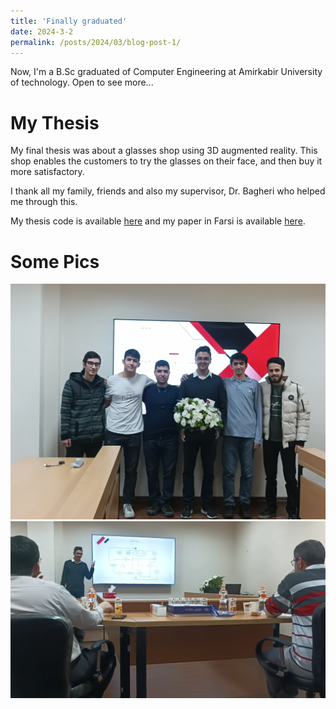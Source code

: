 ```yaml
---
title: 'Finally graduated'
date: 2024-3-2
permalink: /posts/2024/03/blog-post-1/
---
```


Now, I'm a B.Sc graduated of Computer Engineering at Amirkabir University of technology. Open to see more...


My Thesis
======

My final thesis was about a glasses shop using 3D augmented reality. This shop enables the customers to try the glasses on their face, and then buy it more satisfactory.

I thank all my family, friends and also my supervisor, Dr. Bagheri who helped me through this.

My thesis code is available [here](https://github.com/salinaria/gaboor-optic) and my paper in Farsi is available [here](https://github.com/salinaria/gaboor-optic/blob/main/payan_name.pdf).

Some Pics
======
<img src='/images/bscgrad.jpg'>
<img src='/images/bscdefense.png'>

